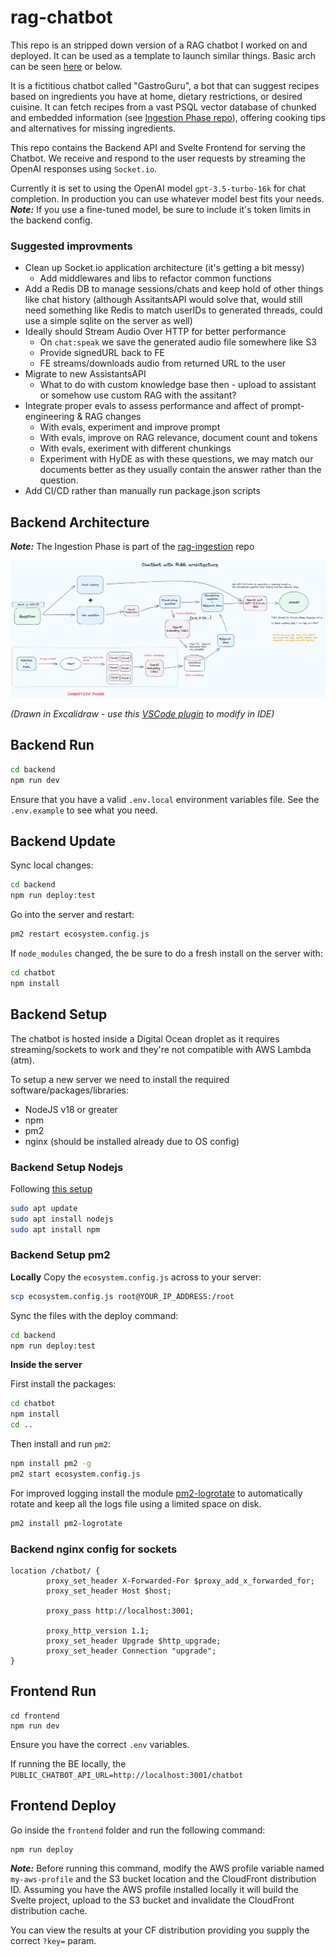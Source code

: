 # rag-chatbot
This repo is an stripped down version of a RAG chatbot I worked on and deployed. It can be used as a template to launch similar things. Basic arch can be seen [here](./rag-chatbot-arch.excalidraw.png) or below.

It is a fictitious chatbot called "GastroGuru", a bot that can suggest recipes based on ingredients you have at home, dietary restrictions, or desired cuisine. It can fetch recipes from a vast PSQL vector database of chunked and embedded information (see [Ingestion Phase repo](https://github.com/Millmer/rag-ingestion-template)), offering cooking tips and alternatives for missing ingredients.

This repo contains the Backend API and Svelte Frontend for serving the Chatbot. We receive and respond to the user requests by streaming the OpenAI responses using `Socket.io`.

Currently it is set to using the OpenAI model `gpt-3.5-turbo-16k` for chat completion. In production you can use whatever model best fits your needs.
**_Note:_** If you use a fine-tuned model, be sure to include it's token limits in the backend config.

### Suggested improvments
- Clean up Socket.io application architecture (it's getting a bit messy)
  - Add middlewares and libs to refactor common functions
- Add a Redis DB to manage sessions/chats and keep hold of other things like chat history (although AssitantsAPI would solve that, would still need something like Redis to match userIDs to generated threads, could use a simple sqlite on the server as well)
- Ideally should Stream Audio Over HTTP for better performance
  - On `chat:speak` we save the generated audio file somewhere like S3
  - Provide signedURL back to FE
  - FE streams/downloads audio from returned URL to the user
- Migrate to new AssistantsAPI
  - What to do with custom knowledge base then - upload to assistant or somehow use custom RAG with the assitant?
- Integrate proper evals to assess performance and affect of prompt-engineering & RAG changes
  - With evals, experiment and improve prompt
  - With evals, improve on RAG relevance, document count and tokens
  - With evals, exeriment with different chunkings
  - Experiment with HyDE as with these questions, we may match our documents better as they usually contain the answer rather than the question.
- Add CI/CD rather than manually run package.json scripts

## Backend Architecture

**_Note:_** The Ingestion Phase is part of the [rag-ingestion](https://github.com/Millmer/rag-ingestion-template) repo

![Chatbot with RAG Arch](./rag-chatbot-arch.excalidraw.png)

_(Drawn in Excalidraw - use this [VSCode plugin](https://marketplace.visualstudio.com/items?itemName=pomdtr.excalidraw-editor) to modify in IDE)_

## Backend Run
```sh
cd backend
npm run dev
```

Ensure that you have a valid `.env.local` environment variables file. See the `.env.example` to see what you need.

## Backend Update
Sync local changes:
```sh
cd backend
npm run deploy:test
```

Go into the server and restart:
```sh
pm2 restart ecosystem.config.js
```

If `node_modules` changed, the be sure to do a fresh install on the server with:
```sh
cd chatbot
npm install
```

## Backend Setup
The chatbot is hosted inside a Digital Ocean droplet as it requires streaming/sockets to work and they're not compatible with AWS Lambda (atm).

To setup a new server we need to install the required software/packages/libraries:
- NodeJS v18 or greater
- npm
- pm2
- nginx (should be installed already due to OS config)

### Backend Setup Nodejs
Following [this setup](https://www.digitalocean.com/community/tutorials/how-to-install-node-js-on-ubuntu-22-04)

```sh
sudo apt update
sudo apt install nodejs
sudo apt install npm
```

### Backend Setup pm2
__Locally__
Copy the `ecosystem.config.js` across to your server:
```sh
scp ecosystem.config.js root@YOUR_IP_ADDRESS:/root
```

Sync the files with the deploy command:
```sh
cd backend
npm run deploy:test
```

__Inside the server__

First install the packages:
```sh
cd chatbot
npm install
cd ..
```

Then install and run `pm2`:
```sh
npm install pm2 -g
pm2 start ecosystem.config.js
```

For improved logging install the module [pm2-logrotate](https://github.com/keymetrics/pm2-logrotate) to automatically rotate and keep all the logs file using a limited space on disk.
```sh
pm2 install pm2-logrotate
```


### Backend nginx config for sockets
```
location /chatbot/ {
        proxy_set_header X-Forwarded-For $proxy_add_x_forwarded_for;
        proxy_set_header Host $host;

        proxy_pass http://localhost:3001;

        proxy_http_version 1.1;
        proxy_set_header Upgrade $http_upgrade;
        proxy_set_header Connection "upgrade";
}
```

## Frontend Run
```
cd frontend
npm run dev
```

Ensure you have the correct `.env` variables.

If running the BE locally, the `PUBLIC_CHATBOT_API_URL=http://localhost:3001/chatbot`

## Frontend Deploy
Go inside the `frontend` folder and run the following command:
```
npm run deploy
```

**_Note:_** Before running this command, modify the AWS profile variable named `my-aws-profile` and the S3 bucket location and the CloudFront distribution ID.
Assuming you have the AWS profile installed locally it will build the Svelte project, upload to the S3 bucket and invalidate the CloudFront distribution cache.

You can view the results at your CF distribution providing you supply the correct `?key=` param.